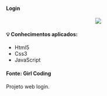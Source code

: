 #### Login

<div align ="center">
 <img  src="https://user-images.githubusercontent.com/96880351/206921958-23d508d0-8bc7-453b-a1dc-7401e6d26e9f.png"/>
</div>

#### 💡 Conhecimentos aplicados:
- Html5 
- Css3
- JavaScript

#### Fonte: Girl Coding

Projeto web login.

